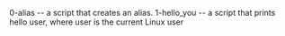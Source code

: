 0-alias -- a script that creates an alias.
1-hello_you -- a script that prints hello user, where user is the current Linux user
